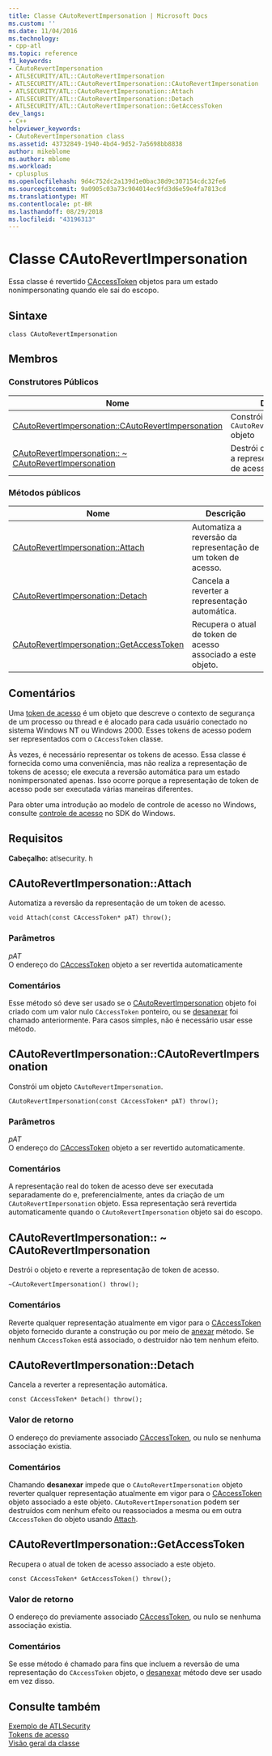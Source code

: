 ```yaml
---
title: Classe CAutoRevertImpersonation | Microsoft Docs
ms.custom: ''
ms.date: 11/04/2016
ms.technology:
- cpp-atl
ms.topic: reference
f1_keywords:
- CAutoRevertImpersonation
- ATLSECURITY/ATL::CAutoRevertImpersonation
- ATLSECURITY/ATL::CAutoRevertImpersonation::CAutoRevertImpersonation
- ATLSECURITY/ATL::CAutoRevertImpersonation::Attach
- ATLSECURITY/ATL::CAutoRevertImpersonation::Detach
- ATLSECURITY/ATL::CAutoRevertImpersonation::GetAccessToken
dev_langs:
- C++
helpviewer_keywords:
- CAutoRevertImpersonation class
ms.assetid: 43732849-1940-4bd4-9d52-7a5698bb8838
author: mikeblome
ms.author: mblome
ms.workload:
- cplusplus
ms.openlocfilehash: 9d4c752dc2a139d1e0bac38d9c307154cdc32fe6
ms.sourcegitcommit: 9a0905c03a73c904014ec9fd3d6e59e4fa7813cd
ms.translationtype: MT
ms.contentlocale: pt-BR
ms.lasthandoff: 08/29/2018
ms.locfileid: "43196313"
---
```

# <a name="cautorevertimpersonation-class"></a>Classe CAutoRevertImpersonation
Essa classe é revertido [CAccessToken](../../atl/reference/caccesstoken-class.md) objetos para um estado nonimpersonating quando ele sai do escopo.  
  
## <a name="syntax"></a>Sintaxe  
  
```
class CAutoRevertImpersonation
```  
  
## <a name="members"></a>Membros  
  
### <a name="public-constructors"></a>Construtores Públicos  
  
|Nome|Descrição|  
|----------|-----------------|  
|[CAutoRevertImpersonation::CAutoRevertImpersonation](#cautorevertimpersonation)|Constrói um `CAutoRevertImpersonation` objeto|  
|[CAutoRevertImpersonation:: ~ CAutoRevertImpersonation](#dtor)|Destrói o objeto e reverte a representação de token de acesso.|  
  
### <a name="public-methods"></a>Métodos públicos  
  
|Nome|Descrição|  
|----------|-----------------|  
|[CAutoRevertImpersonation::Attach](#attach)|Automatiza a reversão da representação de um token de acesso.|  
|[CAutoRevertImpersonation::Detach](#detach)|Cancela a reverter a representação automática.|  
|[CAutoRevertImpersonation::GetAccessToken](#getaccesstoken)|Recupera o atual de token de acesso associado a este objeto.|  
  
## <a name="remarks"></a>Comentários  
 Uma [token de acesso](/windows/desktop/SecAuthZ/access-tokens) é um objeto que descreve o contexto de segurança de um processo ou thread e é alocado para cada usuário conectado no sistema Windows NT ou Windows 2000. Esses tokens de acesso podem ser representados com o `CAccessToken` classe.  
  
 Às vezes, é necessário representar os tokens de acesso. Essa classe é fornecida como uma conveniência, mas não realiza a representação de tokens de acesso; ele executa a reversão automática para um estado nonimpersonated apenas. Isso ocorre porque a representação de token de acesso pode ser executada várias maneiras diferentes.  
  
 Para obter uma introdução ao modelo de controle de acesso no Windows, consulte [controle de acesso](/windows/desktop/SecAuthZ/access-control) no SDK do Windows.  
  
## <a name="requirements"></a>Requisitos  
 **Cabeçalho:** atlsecurity. h  
  
##  <a name="attach"></a>  CAutoRevertImpersonation::Attach  
 Automatiza a reversão da representação de um token de acesso.  
  
```
void Attach(const CAccessToken* pAT) throw();
```  
  
### <a name="parameters"></a>Parâmetros  
 *pAT*  
 O endereço do [CAccessToken](../../atl/reference/caccesstoken-class.md) objeto a ser revertida automaticamente  
  
### <a name="remarks"></a>Comentários  
 Esse método só deve ser usado se o [CAutoRevertImpersonation](../../atl/reference/cautorevertimpersonation-class.md) objeto foi criado com um valor nulo `CAccessToken` ponteiro, ou se [desanexar](#detach) foi chamado anteriormente. Para casos simples, não é necessário usar esse método.  
  
##  <a name="cautorevertimpersonation"></a>  CAutoRevertImpersonation::CAutoRevertImpersonation  
 Constrói um objeto `CAutoRevertImpersonation`.  
  
```
CAutoRevertImpersonation(const CAccessToken* pAT) throw();
```  
  
### <a name="parameters"></a>Parâmetros  
 *pAT*  
 O endereço do [CAccessToken](../../atl/reference/caccesstoken-class.md) objeto a ser revertido automaticamente.  
  
### <a name="remarks"></a>Comentários  
 A representação real do token de acesso deve ser executada separadamente do e, preferencialmente, antes da criação de um `CAutoRevertImpersonation` objeto. Essa representação será revertida automaticamente quando o `CAutoRevertImpersonation` objeto sai do escopo.  
  
##  <a name="dtor"></a>  CAutoRevertImpersonation:: ~ CAutoRevertImpersonation  
 Destrói o objeto e reverte a representação de token de acesso.  
  
```
~CAutoRevertImpersonation() throw();
```  
  
### <a name="remarks"></a>Comentários  
 Reverte qualquer representação atualmente em vigor para o [CAccessToken](../../atl/reference/caccesstoken-class.md) objeto fornecido durante a construção ou por meio de [anexar](#attach) método. Se nenhum `CAccessToken` está associado, o destruidor não tem nenhum efeito.  
  
##  <a name="detach"></a>  CAutoRevertImpersonation::Detach  
 Cancela a reverter a representação automática.  
  
```
const CAccessToken* Detach() throw();
```  
  
### <a name="return-value"></a>Valor de retorno  
 O endereço do previamente associado [CAccessToken](../../atl/reference/caccesstoken-class.md), ou nulo se nenhuma associação existia.  
  
### <a name="remarks"></a>Comentários  
 Chamando **desanexar** impede que o `CAutoRevertImpersonation` objeto reverter qualquer representação atualmente em vigor para o [CAccessToken](../../atl/reference/caccesstoken-class.md) objeto associado a este objeto. `CAutoRevertImpersonation` podem ser destruídos com nenhum efeito ou reassociados a mesma ou em outra `CAccessToken` do objeto usando [Attach](#attach).  
  
##  <a name="getaccesstoken"></a>  CAutoRevertImpersonation::GetAccessToken  
 Recupera o atual de token de acesso associado a este objeto.  
  
```
const CAccessToken* GetAccessToken() throw();
```  
  
### <a name="return-value"></a>Valor de retorno  
 O endereço do previamente associado [CAccessToken](../../atl/reference/caccesstoken-class.md), ou nulo se nenhuma associação existia.  
  
### <a name="remarks"></a>Comentários  
 Se esse método é chamado para fins que incluem a reversão de uma representação do `CAccessToken` objeto, o [desanexar](#detach) método deve ser usado em vez disso.  
  
## <a name="see-also"></a>Consulte também  
 [Exemplo de ATLSecurity](../../visual-cpp-samples.md)   
 [Tokens de acesso](/windows/desktop/SecAuthZ/access-tokens)   
 [Visão geral da classe](../../atl/atl-class-overview.md)
